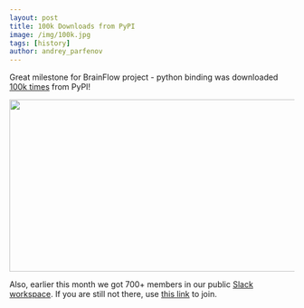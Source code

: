 ```yaml
---
layout: post
title: 100k Downloads from PyPI
image: /img/100k.jpg
tags: [history]
author: andrey_parfenov
---
```


Great milestone for BrainFlow project - python binding was downloaded [100k times](https://pepy.tech/project/brainflow) from PyPI!

<div style="text-align: center">
    <a href="https://pepy.tech/project/brainflow" title="100kdownloads" target="_blank" align="center">
        <img width="800" height="304" src="https://live.staticflickr.com/65535/52099741886_90e0943847_c.jpg">
    </a>
</div>

Also, earlier this month we got 700+ members in our public [Slack workspace](https://openbraintalk.slack.com). If you are still not there, use [this link](https://c6ber255cc.execute-api.eu-west-1.amazonaws.com/Express/) to join.